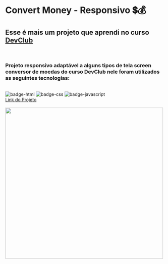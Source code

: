 <h1> Convert Money - Responsivo 💲💰</h1>

<h2>Esse é mais um projeto que aprendi no curso <a href="https://rodolfomori.com.br/devclub" target="_blank"/>DevClub</a></h2>
<br>
<h3>Projeto responsivo adaptável a alguns tipos de tela screen conversor de moedas do curso DevClub nele foram utilizados as seguintes tecnologias:</h3>
<br>
<img src="https://img.shields.io/badge/HTML5-E34F26?style=for-the-badge&logo=html5&logoColor=white" alt="badge-html"/>
<img src="https://img.shields.io/badge/CSS3-1572B6?style=for-the-badge&logo=css3&logoColor=white" alt="badge-css"/>
<img src="https://img.shields.io/badge/JavaScript-F7DF1E?style=for-the-badge&logo=javascript&logoColor=black" alt="badge-javascript"/>
<br>
<a href="https://lincolnneres.github.io/Convert-Money-Responsivo/" target="_blank">Link do Projeto</a>
<br>
<br>
<img src="https://github.com/Lincolnneres/Convert-Money-Responsivo/blob/main/assets/conversor%2001.png?raw=true" align = "top" width = "500px" height = "479"/>

